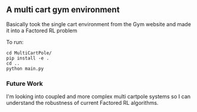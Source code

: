 ## A multi cart gym environment 

Basically took the single cart environment from the Gym website and
made it into a Factored RL problem

To run:
```
cd MultiCartPole/
pip install -e .
cd ..
python main.py
```

### Future Work

I'm looking into coupled and more complex multi cartpole systems so I can understand the robustness of current Factored RL algorithms.
